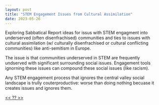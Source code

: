 ```yaml
---
layout: post
title: "STEM Engagement Issues from Cultural Assimilation"
date: 2023-05-26
---
```


Exploring Sabbatical Report ideas for issus with STEM engagment into underserved (often disenfrachised) communities and ties to issues with cultural assimilation (w/ culturally disenfrachised or cultural conflicting communities) like anti-semitism in Europe.

The issue is that communities underserved in STEM are frequently undserved with significant surrounding social issues. Engagement tools ignorning these issues can compound these social issues (like racism).

Any STEM engagement process that ignores the central valley social landscape is trully couterproductive: worse than doing nothing becuase it creates issues and ignores them.

[<< ?? >>](???) 
